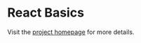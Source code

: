 # React Basics

Visit the [project homepage](https://surajverma2587.github.io/react-basics/#getting-started) for more details.
